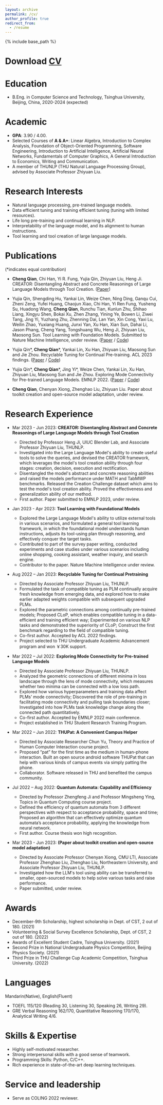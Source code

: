 ```yaml
---
layout: archive
permalink: /cv/
author_profile: true
redirect_from:
  - /resume
---
```


{% include base_path %}

Download [CV](http://qiancheng0.github.io/files/CV_ChengQian.pdf)
======

Education
======
* B.Eng. in Computer Science and Technology, Tsinghua University, Beijing, China, 2020-2024 (expected)

Academic
======
* **GPA**: 3.90 / 4.00.
* Selected Courses of **A & A+**: Linear Algebra, Introduction to Complex Analysis, Foundation of Object-Oriented Programming, Software Engineering, Introduction to Artificial Intelligence, Artificial Neural Networks, Fundamentals of Computer Graphics, A General Introduction to Economics, Writing and Communication.
* A member of THUNLP (THU Natural Language Processing Group), advised by Associate Professor Zhiyuan Liu.

Research Interests
======
* Natural language processing, pre-trained language models.
* Data efficient tuning and training efficient tuning (tuning with limited resources).
* Life long pre-training and continual learning in NLP.
* Interpretability of the language model, and its alignment to human instructions.
* Tool learning and tool creation of large language models.

Publications
======
(*indicates equal contribution)

* **Cheng Qian**, Chi Han, Yi R. Fung, Yujia Qin, Zhiyuan Liu, Heng Ji. CREATOR: Disentangling Abstract and Concrete Reasonings of Large Language Models through Tool Creation. ([Paper](https://arxiv.org/pdf/2305.14318.pdf))

* Yujia Qin, Shengding Hu, Yankai Lin, Weize Chen, Ning Ding, Ganqu Cui, Zheni Zeng, Yufei Huang, Chaojun Xiao, Chi Han, Yi Ren Fung, Yusheng Su, Huadong Wang, **Cheng Qian**, Runchu Tian, Kunlun Zhu, Shihao Liang, Xingyu Shen, Bokai Xu, Zhen Zhang, Yining Ye, Bowen Li, Ziwei Tang, Jing Yi, Yuzhang Zhu, Zhenning Dai, Lan Yan, Xin Cong, Yaxi Lu, Weilin Zhao, Yuxiang Huang, Junxi Yan, Xu Han, Xian Sun, Dahai Li, Jason Phang, Cheng Yang, Tongshuang Wu, Heng Ji, Zhiyuan Liu, Maosong Sun. Tool Learning with Foundation Models. Submitted to Nature Machine Intelligence, under review. ([Paper](https://arxiv.org/pdf/2304.08354.pdf) / [Code](https://github.com/OpenBMB/BMTools))

* Yujia Qin\*, **Cheng Qian**\*, Yankai Lin, Xu Han, Zhiyuan Liu, Maosong Sun and Jie Zhou. Recyclable Tuning for Continual Pre-training. ACL 2023 findings. ([Paper](https://arxiv.org/pdf/2305.08702.pdf) / [Code](https://github.com/thunlp/RecyclableTuning))

* Yujia Qin\*, **Cheng Qian**\*, Jing Yi\*, Weize Chen, Yankai Lin, Xu Han, Zhiyuan Liu, Maosong Sun and Jie Zhou. Exploring Mode Connectivity for Pre-trained Language Models. EMNLP 2022. ([Paper](https://arxiv.org/pdf/2210.14102.pdf) / [Code](https://github.com/thunlp/Mode-Connectivity-PLM))

* **Cheng Qian**, Chenyan Xiong, Zhenghao Liu, Zhiyuan Liu. Paper about toolkit creation and open-source model adaptation, under review.

Research Experience
======

* Mar 2023 - Jun 2023: **CREATOR: Disentangling Abstract and Concrete Reasonings of Large Language Models through Tool Creation**
  * Directed by Professor Heng Ji, UIUC Blender Lab, and Associate Professor Zhiyuan Liu, THUNLP.
  * Investigated into the Large Language Model's ability to create useful tools to solve the queries, and devised the CREATOR framework, which leverages the model's tool creation ability through four stages: creation, decision, execution and rectification.
  * Disentangled the model's abstract and concrete reasoning abilities and raised the models performance under MATH and TabMWP benchmarks. Released the Creation Challenge dataset which aims to test the model's tool creation ability. Proved the effectiveness and generalization ability of our method.
  * First author. Paper submitted to EMNLP 2023, under review.

* Jan 2023 - Apr 2023: **Tool Learning with Foundational Models**
  * Explored the Large Language Model's ability to utilize external tools in various scenarios, and formulated a general tool learning framework, in which the foundational model understands human instructions,  adjusts its tool-using plan through reasoning, and effectively conquer the target tasks.
  * Contributed to part of the survey paper writing, conducted experiments and case studies under various scenarios including online shopping, cooking assistant, weather inquiry, and search engine.
  * Contributor to the paper. Nature Machine Intelligence under review.

* Aug 2022 – Jan 2023: **Recyclable Tuning for Continual Pretraining**	 		           
  * Directed by Associate Professor Zhiyuan Liu, THUNLP.
  * Formulated the task of compatible tuning as PLM continually acquire fresh knowledge from emerging data, and explored how to make earlier adapted weights compatible with subsequent upgraded PLMs.
  * Explored the parametric connections among continually pre-trained models; Proposed CLoP, which enables compatible tuning in a data-efficient and training efficient way; Experimented on various NLP tasks and demonstrated the superiority of CLoP; Construct the first benchmark regarding to the field of compatible tuning.
  * Co-first author. Accepted by ACL 2022 findings.
  * Project selected to THU Undergraduate Academic Advancement program and won ￥30K support.

* Mar 2022 – Jul 2022: **Exploring Mode Connectivity for Pre-trained Language Models**
  * Directed by Associate Professor Zhiyuan Liu, THUNLP.
  * Analyzed the geometric connections of different minima in loss landscape through the lens of mode connectivity, which measures whether two minima can be connected with a low loss path.
  * Explored how various hyperparameters and training data affect PLMs’ mode connectivity; Discovered the role of pre-training in facilitating mode connectivity and pulling task boundaries closer; Investigated into how PLMs task knowledge change along the connected path quantitatively.
  * Co-first author. Accepted by EMNLP 2022 main conference.
  * Project established in THU Student Research Training Program.

* Mar 2022 – Jun 2022: **THUPat: A Convenient Campus Helper**					        
  * Directed by Associate Researcher Chun Yu, Theory and Practice of Human Computer Interaction course project.
  * Proposed “pat” for the first time as the medium in human-phone interaction. Built an open source android software THUPat that can help with various kinds of campus events via simply patting the phone.
  * Collaborator. Software released in THU and benefited the campus community.

* Jul 2022 – Aug 2022: **Quantum Automata: Capability and Efficiency**		         
  * Directed by Professor Zhengfeng Ji and Professor Mingsheng Ying, Topics in Quantum Computing course project.
  * Defined the efficiency of quantum automata from 3 different perspectives with respect to acceptance probability, space and time; Proposed an algorithm that can effectively optimize quantum automata’s acceptance probability, applying the knowledge from neural network.
  * First author. Course thesis won high recognition.

* Mar 2023 - Jun 2023: **(Paper about toolkit creation and open-source model adaptation)**
  * Directed by Associate Professor Chenyan Xiong, CMU LTI, Associate Professor Zhenghao Liu, Zhenghao Liu, Northeastern University, and Associate Professor Zhiyuan Liu, THUNLP.
  * Investigated how the LLM's tool using ability can be transferred to smaller, open-sourced models to help solve various tasks and raise performance.
  * Paper submitted, under review.

<!-- Publications
======

  <ul>{% for post in site.publications %}
    {% include archive-single-cv.html %}
  {% endfor %}</ul>

Talks
======
  <ul>{% for post in site.talks %}
    {% include archive-single-talk-cv.html %}
  {% endfor %}</ul>

Teaching
======
  <ul>{% for post in site.teaching %}
    {% include archive-single-cv.html %}
  {% endfor %}</ul> -->

Awards
======
* December-9th Scholarship, highest scholarship in Dept. of CST, 2 out of 180. (2021)
* Volunteering & Social Survey Excellence Scholarship, Dept. of CST, 2 out of 180. (2022)
* Awards of Excellent Student Cadre, Tsinghua University. (2021)
* Second Prize in National Undergraduate Physics Competition, Beijing Physics Society. (2021)
* Third Prize in THU Challenge Cup Academic Competition, Tsinghua University. (2022)

Languages
======
Mandarin(Native), English(Fluent)
* TOEFL  115/120 (Reading 30, Listening 30, Speaking 26, Writing 29).
* GRE  Verbal Reasoning 162/170, Quantitative Reasoning 170/170, Analytical Writing 4/6.

Skills & Expertise 
======
* Highly self-motivated researcher. 
* Strong interpersonal skills with a good sense of teamwork.
* Programming Skills: Python, C/C++.
* Rich experience in state-of-the-art deep learning techniques.

Service and leadership
======
* Serve as COLING 2022 reviewer.

